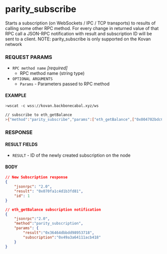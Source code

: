 # parity_subscribe

Starts a subscription (on WebSockets / IPC / TCP transports) to results of
calling some other RPC method. For every change in returned value of that RPC
call a JSON-RPC notification with result and subscription ID will be sent to a
client. NOTE: parity_subscribe is only supported on the Kovan network

### REQUEST PARAMS

- `RPC method name` _[required]_
  - RPC method name (string type)
- `OPTIONAL ARGUMENTS`
  - `Params` - Parameters passed to RPC method

#### EXAMPLE

```bash
>wscat -c wss://kovan.backbonecabal.xyz/ws

// subscribe to eth_getBalance
>{"method":"parity_subscribe","params":["eth_getBalance",["0x004702bdcC3C7dbFfd943136107E70B827028600","latest"]],"id":1,"jsonrpc":"2.0"}
```

### RESPONSE

#### RESULT FIELDS

- `RESULT` - ID of the newly created subscription on the node

#### BODY

```json
// New Subscription response
{
    "jsonrpc": "2.0",
    "result": "0x070fa1c4d1b3fd81",
    "id": 1
}

// eth_getBalance subscription notification
{
    "jsonrpc":"2.0",
    "method":"parity_subscription",
    "params": {
        "result":"0x36464dbbdd98953718",
        "subscription":"0x49a3a64111acb418"
    }
}
```
